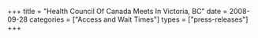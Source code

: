 +++
title = "Health Council Of Canada Meets In Victoria, BC"
date = 2008-09-28
categories = ["Access and Wait Times"]
types = ["press-releases"]
+++

